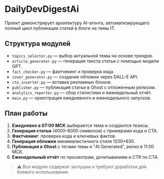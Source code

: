 # DailyDevDigestAi

Проект демонстрирует архитектуру AI-агента, автоматизирующего полный цикл публикации статей в блоге на темы IT.

## Структура модулей

- `topics_selector.py` — выбор актуальной темы на основе трендов.
- `article_generator.py` — генерация текста статьи с помощью модели GPT.
- `fact_checker.py` — фактчекинг и проверка кода.
- `cover_generator.py` — создание обложки через DALL-E API.
- `cta_inserter.py` — вставка рекламных блоков.
- `publisher.py` — публикация статьи в Ghost с отложенным релизом.
- `analytics_reporter.py` — сбор статистики и еженедельный отчёт.
- `main.py` — оркестрация ежедневного и еженедельного запусков.

## План работы

1. **Ежедневно в 07:00 МСК** выбирается тема и создаются тезисы.
2. **Генерация статьи** (4000–8000 символов) с примерами кода и CTA.
3. **Фактчекинг**: проверка кода и ключевых фактов.
4. **Генерация обложки** минималистичного стиля 1200×630.
5. **Публикация в Ghost** с тегами темы и "AI Generated", релиз в 11:00 МСК.
6. **Еженедельный отчёт** по просмотрам, дочитываниям и CTR по CTA.

> ⚠️ Все модули содержат заглушки и требуют доработки для боевого использования.
